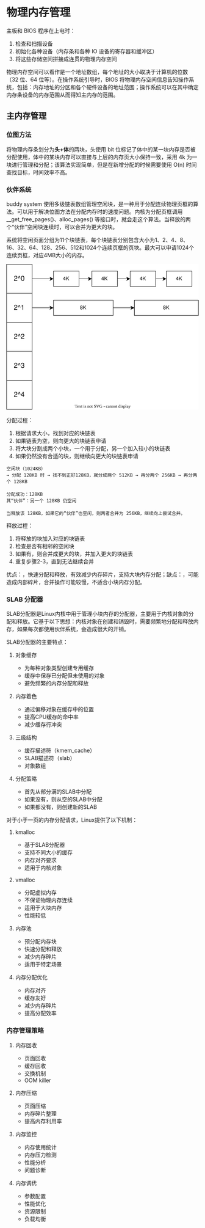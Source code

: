 # 物理内存管理
主板和 BIOS 程序在上电时：
1. 检查和扫描设备
2. 初始化各种设备（内存条和各种 IO 设备的寄存器和缓冲区）
3. 将这些存储空间拼接成连贯的物理内存空间

物理内存空间可以看作是一个地址数组，每个地址的大小取决于计算机的位数（32 位、64 位等）。在操作系统引导时，BIOS 将物理内存空间信息告知操作系统，包括：内存地址的分区和各个硬件设备的地址范围；操作系统可以在其中确定内存条设备的内存范围从而得知主内存的范围。

## 主内存管理

### 位图方法
将物理内存条划分为**头+体**的两块，头使用 bit 位标记了体中的某一块内存是否被分配使用，体中的某块内存可以直接与上层的内存页大小保持一致，采用 4k 为一块进行管理和分配；该算法实现简单，但是在新增分配的时候需要使用 O(n) 时间查找目标，时间效率不高。

### 伙伴系统
buddy system 使用多级链表数组管理空闲块，是一种用于分配连续物理页框的算法。可以用于解决位图方法在分配内存时的速度问题。内核为分配页框调用 __get_free_pages()、alloc_pages() 等接口时，就会走这个算法。当释放的两个“伙伴”空闲块连续时，可以合并为更大的块。

系统将空闲页面分组为11个块链表，每个块链表分别包含大小为1、2、4、8、16、32、64、128、256、512和1024个连续页框的页块。最大可以申请1024个连续页框，对应4MB大小的内存。

![](./buddy.dio.svg)

分配过程：
1. 根据请求大小，找到对应的块链表
2. 如果链表为空，则向更大的块链表申请
3. 将大块分割成两个小块，一个用于分配，另一个加入较小的块链表
4. 如果仍然没有合适的块，则继续向更大的块链表申请
```
空闲块（1024KB）  
→ 分配 128KB 时 → 找不到正好128KB，就分成两个 512KB → 再分两个 256KB → 再分两个 128KB

分配成功：128KB
其“伙伴”：另一个 128KB 仍空闲

当释放该 128KB，如果它的“伙伴”也空闲，则两者合并为 256KB，继续向上尝试合并。
```

释放过程：
1. 将释放的块加入对应的块链表
2. 检查是否有相邻的空闲块
3. 如果有，则合并成更大的块，并加入更大的块链表
4. 重复步骤2-3，直到无法继续合并

优点：，快速分配和释放，有效减少内存碎片，支持大块内存分配；缺点：，可能造成内部碎片，合并操作可能较慢，不适合小块内存分配。

### SLAB 分配器
SLAB分配器是Linux内核中用于管理小块内存的分配器，主要用于内核对象的分配和释放。它基于以下思想：内核对象在创建和销毁时，需要频繁地分配和释放内存，如果每次都使用伙伴系统，会造成很大的开销。

SLAB分配器的主要特点：
1. 对象缓存
   - 为每种对象类型创建专用缓存
   - 缓存中保存已分配但未使用的对象
   - 避免频繁的内存分配和释放

2. 内存着色
   - 通过偏移对象在缓存中的位置
   - 提高CPU缓存的命中率
   - 减少缓存行冲突

3. 三级结构
   - 缓存描述符（kmem_cache）
   - SLAB描述符（slab）
   - 对象数组

4. 分配策略
   - 首先从部分满的SLAB中分配
   - 如果没有，则从空的SLAB中分配
   - 如果都没有，则创建新的SLAB

对于小于一页的内存分配请求，Linux提供了以下机制：

1. kmalloc
   - 基于SLAB分配器
   - 支持不同大小的缓存
   - 内存对齐要求
   - 适用于内核对象

2. vmalloc
   - 分配虚拟内存
   - 不保证物理内存连续
   - 适用于大块内存
   - 性能较低

3. 内存池
   - 预分配内存块
   - 快速分配和释放
   - 减少内存碎片
   - 适用于特定场景

4. 内存分配优化
   - 内存对齐
   - 缓存友好
   - 减少内存碎片
   - 提高分配效率

### 内存管理策略
1. 内存回收
   - 页面回收
   - 缓存回收
   - 交换机制
   - OOM killer

2. 内存压缩
   - 页面压缩
   - 内存碎片整理
   - 提高内存利用率

3. 内存监控
   - 内存使用统计
   - 内存压力检测
   - 性能分析
   - 问题诊断

4. 内存调优
   - 参数配置
   - 性能优化
   - 资源限制
   - 负载均衡